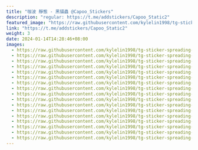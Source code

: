 ```yaml
---
title: "咖波 靜態 - 黑貓蟲 @Capoo_Stickers"
description: "regular: https://t.me/addstickers/Capoo_Static2"
featured_image: "https://raw.githubusercontent.com/kylelin1998/tg-sticker-spreading-worldwide-images/main/img/56e564ed-570a-43c8-8b8c-69ac6dcdfb99.jpg"
link: "https://t.me/addstickers/Capoo_Static2"
weight: 3
date: 2024-01-14T14:28:46+08:00
images:
  - https://raw.githubusercontent.com/kylelin1998/tg-sticker-spreading-worldwide-images/main/img/56e564ed-570a-43c8-8b8c-69ac6dcdfb99.jpg
  - https://raw.githubusercontent.com/kylelin1998/tg-sticker-spreading-worldwide-images/main/img/59a4439a-c0d1-4ed4-b5fa-0da1351ffd4d.jpg
  - https://raw.githubusercontent.com/kylelin1998/tg-sticker-spreading-worldwide-images/main/img/c11e0d13-37d4-4683-83da-97b2125c60f3.jpg
  - https://raw.githubusercontent.com/kylelin1998/tg-sticker-spreading-worldwide-images/main/img/31d67adc-4dd0-418d-972c-490b2422efe1.jpg
  - https://raw.githubusercontent.com/kylelin1998/tg-sticker-spreading-worldwide-images/main/img/a079da62-f8d1-474a-be95-7af6f287a8e0.jpg
  - https://raw.githubusercontent.com/kylelin1998/tg-sticker-spreading-worldwide-images/main/img/b7287e3d-bafa-4cdd-b24f-5a47fe351a0c.jpg
  - https://raw.githubusercontent.com/kylelin1998/tg-sticker-spreading-worldwide-images/main/img/4c60b17e-0ff0-468f-9283-5389376d0fe9.jpg
  - https://raw.githubusercontent.com/kylelin1998/tg-sticker-spreading-worldwide-images/main/img/4c95e7c6-44b7-4fc9-b783-c39e1d8e4399.jpg
  - https://raw.githubusercontent.com/kylelin1998/tg-sticker-spreading-worldwide-images/main/img/00dfb22f-7609-42af-9a0a-62d74ce11675.jpg
  - https://raw.githubusercontent.com/kylelin1998/tg-sticker-spreading-worldwide-images/main/img/22c406fd-758d-477c-a3ab-a02b433d6c5d.jpg
  - https://raw.githubusercontent.com/kylelin1998/tg-sticker-spreading-worldwide-images/main/img/4f90088e-e133-48db-93df-f47263e799f6.jpg
  - https://raw.githubusercontent.com/kylelin1998/tg-sticker-spreading-worldwide-images/main/img/70f74ac6-381d-4115-a69b-a42074cfcef4.jpg
  - https://raw.githubusercontent.com/kylelin1998/tg-sticker-spreading-worldwide-images/main/img/e69ec6e7-495c-4ba9-8095-43276b885246.jpg
  - https://raw.githubusercontent.com/kylelin1998/tg-sticker-spreading-worldwide-images/main/img/e31b12bc-20c3-4285-94f8-b9bccf2de83b.jpg
  - https://raw.githubusercontent.com/kylelin1998/tg-sticker-spreading-worldwide-images/main/img/5331e9f9-e308-4153-918f-fa8c428db5c9.jpg
  - https://raw.githubusercontent.com/kylelin1998/tg-sticker-spreading-worldwide-images/main/img/534fb823-671a-4cad-87ca-0cae666c342e.jpg
  - https://raw.githubusercontent.com/kylelin1998/tg-sticker-spreading-worldwide-images/main/img/9f5222a6-239b-4bb4-86ab-ac8d9b86f366.jpg
---
```

